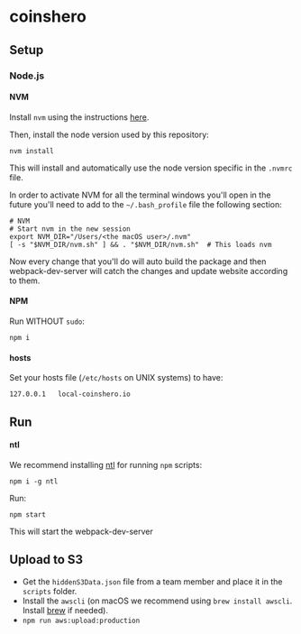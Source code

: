# coinshero

## Setup

### Node.js
#### NVM
Install ```nvm``` using the instructions [here](https://github.com/creationix/nvm#install-script).

Then, install the node version used by this repository:
```shell
nvm install
```

This will install and automatically use the node version specific in the `.nvmrc` file. 

In order to activate NVM for all the terminal windows you'll open in the future you'll need to add to the ```~/.bash_profile``` file the following section:
```shell
# NVM
# Start nvm in the new session
export NVM_DIR="/Users/<the macOS user>/.nvm"
[ -s "$NVM_DIR/nvm.sh" ] && . "$NVM_DIR/nvm.sh"  # This loads nvm
```

Now every change that you'll do will auto build the package and then webpack-dev-server will catch the changes and update website according to them.

#### NPM

Run WITHOUT `sudo`:
```shell
npm i
```

#### hosts
Set your hosts file (`/etc/hosts` on UNIX systems) to have:
```
127.0.0.1   local-coinshero.io
```

## Run

#### ntl
We recommend installing [ntl](https://www.npmjs.com/package/ntl) for running `npm` scripts:
```shell
npm i -g ntl
```

Run:
```shell
npm start
```

This will start the webpack-dev-server

## Upload to S3

* Get the `hiddenS3Data.json` file from a team member and place it in the `scripts` folder.
* Install the `awscli` (on macOS we recommend using `brew install awscli`. Install [brew](https://brew.sh/) if needed).
* `npm run aws:upload:production`

